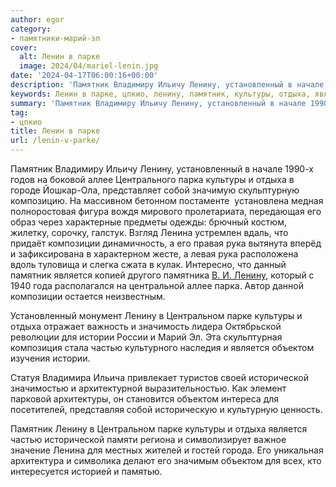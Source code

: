 ```yaml
---
author: egor
category:
- памятники-марий-эл
cover:
  alt: Ленин в парке
  image: 2024/04/mariel-lenin.jpg
date: '2024-04-17T06:00:16+00:00'
description: 'Памятник Владимиру Ильичу Ленину, установленный в начале 1990-х годов на боковой аллее Центрального парка культуры и отдыха в городе Йошкар-Ола,...'
keywords: Ленин в парке, цпкио, ленину, памятник, культуры, отдыха, является, объектом, установленный, аллее, парка, собой, ленина, композиции, рука, центральном, парке
summary: 'Памятник Владимиру Ильичу Ленину, установленный в начале 1990-х годов на боковой аллее Центрального парка культуры и отдыха в городе Йошкар-Ола,...'
tag:
- цпкио
title: Ленин в парке
url: /lenin-v-parke/
---
```


Памятник Владимиру Ильичу Ленину, установленный в начале 1990-х годов на боковой аллее Центрального парка культуры и отдыха в городе Йошкар-Ола, представляет собой значимую скульптурную композицию. На массивном бетонном постаменте  установлена медная полноростовая фигура вождя мирового пролетариата, передающая его образ через характерные предметы одежды: брючный костюм, жилетку, сорочку, галстук. Взгляд Ленина устремлен вдаль, что придаёт композиции динамичность, а его правая рука вытянута вперёд и зафиксирована в характерном жесте, а левая рука расположена вдоль туловища и слегка сжата в кулак.
Интересно, что данный памятник является копией другого памятника [В. И. Ленину](/pamyatnik-leninu/), который с 1940 года располагался на центральной аллее парка. Автор данной композиции остается неизвестным.

Установленный монумент Ленину в Центральном парке культуры и отдыха отражает важность и значимость лидера Октябрьской революции для истории России и Марий Эл. Эта скульптурная композиция стала частью культурного наследия и является объектом изучения истории.

Статуя Владимира Ильича привлекает туристов своей исторической значимостью и архитектурной выразительностью. Как элемент парковой архитектуры, он становится объектом интереса для посетителей, представляя собой историческую и культурную ценность.

Памятник Ленину в Центральном парке культуры и отдыха является частью исторической памяти региона и символизирует важное значение Ленина для местных жителей и гостей города. Его уникальная архитектура и символика делают его значимым объектом для всех, кто интересуется историей и памятью.